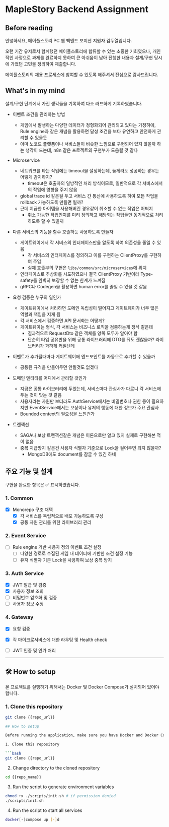 # MapleStory Backend Assignment

## Before reading

안녕하세요, 메이플스토리 PC 웹 백엔드 포지션 지원자 김두열입니다.

오랜 기간 유저로서 함께했던 메이플스토리에 합류할 수 있는 소중한 기회였으나, 개인적인 사정으로 과제를 완료하지 못하여 큰 아쉬움이 남아 진행한 내용과 설계/구현 당시에 가졌던 고민을 정리하여 제출합니다.

메이플스토리의 채용 프로세스에 참여할 수 있도록 해주셔서 진심으로 감사드립니다.

## What's in my mind

설계/구현 단계에서 가진 생각들을 기록하여 다소 러프하게 기록하였습니다.

- 이벤트 조건을 관리하는 방법
  - 게임에서 발생하는 다양한 데이터가 정형화되어 관리되고 있다는 가정하에, Rule engine과 같은 개념을 활용하면 달성 조건을 보다 유연하고 안전하게 관리할 수 있을듯
  - 아마 노코드 플랫폼이나 서비스들이 비슷한 느낌으로 구현되어 있지 않을까 하는 생각이 드는데, n8n 같은 프로젝트의 구현부가 도움될 것 같다
  
- Microservice
  - 네트워크를 타는 작업에는 timeout을 설정하는데, 늦게라도 성공하는 경우는 어떻게 감지하지?
    - timeout은 호출자의 일방적인 처리 방식이므로, 일반적으로 각 서비스에서의 작업에 영향을 주지 않음
  - global trace id 같은걸 두고 서비스 간 통신에 사용하도록 하여 모든 작업을 rollback 가능하도록 만들면 될까?
  - 근데 지급한 아이템을 사용해버린 경우같이 취소할 수 없는 작업은 어쩌지
    - 취소 가능한 작업인지를 미리 정의하고 해당되는 작업들만 동기적으로 처리하도록 할 수 있을까

- 다른 서비스의 기능을 함수 호출하듯 사용하도록 만들자
  - 게이트웨이에서 각 서비스의 인터페이스만을 알도록 하여 의존성을 줄일 수 있음
    - 각 서비스의 인터페이스를 정의하고 이를 구현하는 ClientProxy를 구현하여 주입
    - 실제 호출부의 구현은 `libs/common/src/microservices`에 위치
  - 인터페이스로 추상화를 시도하였으나 결국 ClientProxy 기반이라 Type-safety를 완벽히 보장할 수 없는 한계가 느껴짐
  - gRPC나 Codegen을 활용하면 human error를 줄일 수 있을 것 같음

- 요청 검증은 누구의 일인가
  - 게이트웨이에서 처리하면 도메인 독립성이 떨어지고 게이트웨이가 너무 많은 역할과 책임을 지게 됨
  - 각 서비스에서 검증하면 API 문서화는 어떻게?
  - 게이트웨이는 형식, 각 서비스는 비즈니스 로직을 검증하는게 정석 같은데
    - 결과적으로 RequestDto 같은 객체를 양쪽 모두가 알아야 함
    - 단순히 타입 공유만을 위해 공통 라이브러리에 DTO를 둬도 괜찮을까? 라이브러리가 과하게 커질텐데

- 이벤트가 추가될때마다 게이트웨이에 엔드포인트를 자동으로 추가할 수 있을까
  - 공통된 규격을 만들어두면 안될것도 없겠다

- 도메인 엔티티를 어디에서 관리할 것인가
  - 지금은 공통 라이브러리에 두었는데, 서비스마다 관심사가 다르니 각 서비스에 두는 것이 맞는 것 같음
  - 사용자라는 자원만 보더라도 AuthService에서는 비밀번호나 권한 등이 필요하지만 EventService에서는 보상이나 유저의 행동에 대한 정보가 주요 관심사
  - Bounded context의 필요성을 느낀건가


- 트랜잭션
  - SAGA나 보상 트랜잭션같은 개념은 이론으로만 알고 있지 실제로 구현해본 적이 없음
  - 중복 지급방지 같은건 사용자 식별자 기준으로 Lock을 걸어주면 되지 않을까?
    - MongoDB에도 document를 잠글 수 있긴 하네

## 주요 기능 및 설계

구현을 완료한 항목은 ✅ 표시하였습니다.

### 1. Common
- [x] Monorepo 구조 채택
  - [x] 각 서비스를 독립적으로 배포 가능하도록 구성
  - [x] 공통 자원 관리를 위한 라이브러리 관리

### 2. Event Service
- [ ] Rule engine 기반 사용자 정의 이벤트 조건 설정
  - [ ] 다양한 경로로 수집된 게임 내 데이터에 기반한 조건 설정 기능
  - [ ] 유저 식별자 기준 Lock을 사용하여 보상 중복 방지

### 3. Auth Service
- [x] JWT 발급 및 검증
- [x] 사용자 정보 조회
- [ ] 비밀번호 암호화 및 검증
- [ ] 사용자 정보 수정

### 4. Gateway
- [x] 요청 검증
- [x] 각 마이크로서비스에 대한 라우팅 및 Health check
- [ ] JWT 인증 및 인가 처리


---

## 🛠️ How to setup

본 프로젝트를 실행하기 위해서는 Docker 및 Docker Compose가 설치되어 있어야 합니다.

### 1. Clone this repository

```bash
git clone {{repo_url}}

## How to setup

Before running the application, make sure you have Docker and Docker Compose installed on your machine.

1. Clone this repository

```bash
git clone {{repo_url}}
```

2. Change directory to the cloned repository

```bash
cd {{repo_name}}
```

3. Run the script to generate environment variables

```bash
chmod +x ./scripts/init.sh # if permission denied
./scripts/init.sh
```

4. Run the script to start all services

```bash
docker[-]compose up [-]d
```

